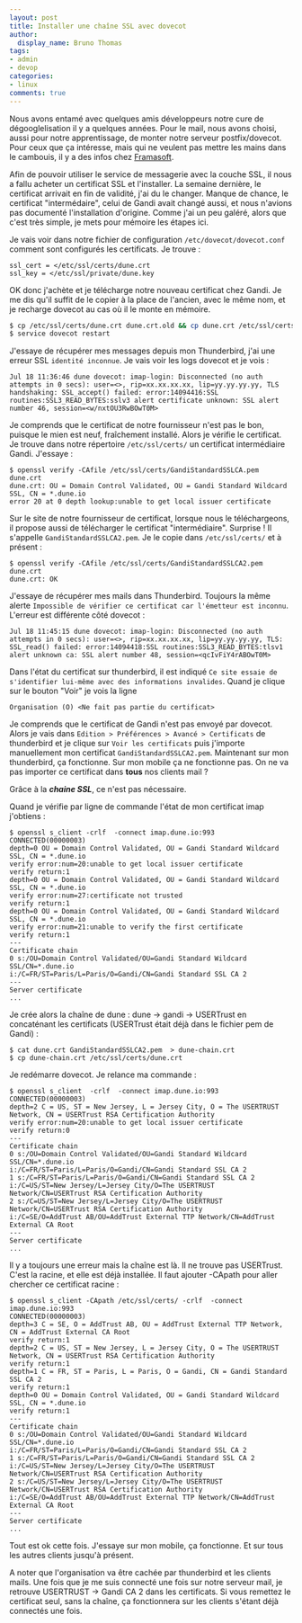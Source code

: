 ```yaml
---
layout: post
title: Installer une chaîne SSL avec dovecot
author:
  display_name: Bruno Thomas
tags:
- admin
- devop
categories:
- linux
comments: true
---
```


Nous avons entamé avec quelques amis développeurs notre cure de dégooglelisation il y a quelques années. Pour le mail, nous avons choisi, aussi pour notre apprentissage, de monter notre serveur postfix/dovecot. Pour ceux que ça intéresse, mais qui ne veulent pas mettre les mains dans le cambouis, il y a des infos chez [Framasoft](https://degooglisons-internet.org/).

Afin de pouvoir utiliser le service de messagerie avec la couche SSL, il nous a fallu acheter un certificat SSL et l'installer. La semaine dernière, le certificat arrivait en fin de validité, j'ai du le changer. Manque de chance, le certificat "intermédaire", celui de Gandi avait changé aussi, et nous n'avions pas documenté l'installation d'origine. Comme j'ai un peu galéré, alors que c'est très simple, je mets pour mémoire les étapes ici.

Je vais voir dans notre fichier de configuration `/etc/dovecot/dovecot.conf` comment sont configurés les certificats. Je trouve :

````
ssl_cert = </etc/ssl/certs/dune.crt
ssl_key = </etc/ssl/private/dune.key
````

OK donc j'achète et je télécharge notre nouveau certificat chez Gandi. Je me dis qu'il suffit de le copier à la place de l'ancien, avec le même nom, et je recharge dovecot au cas où il le monte en mémoire.

````sh
$ cp /etc/ssl/certs/dune.crt dune.crt.old && cp dune.crt /etc/ssl/certs/
$ service dovecot restart
````

J'essaye de récupérer mes messages depuis mon Thunderbird, j'ai une erreur SSL `identité inconnue`. Je vais voir les logs dovecot et je vois :

````
Jul 18 11:36:46 dune dovecot: imap-login: Disconnected (no auth attempts in 0 secs): user=<>, rip=xx.xx.xx.xx, lip=yy.yy.yy.yy, TLS handshaking: SSL_accept() failed: error:14094416:SSL routines:SSL3_READ_BYTES:sslv3 alert certificate unknown: SSL alert number 46, session=<w/nxtOU3RwBOwT0M>
````

Je comprends que le certificat de notre fournisseur n'est pas le bon, puisque le mien est neuf, fraîchement installé. Alors je vérifie le certificat. Je trouve dans notre répertoire `/etc/ssl/certs/` un certificat intermédiaire Gandi. J'essaye :

````
$ openssl verify -CAfile /etc/ssl/certs/GandiStandardSSLCA.pem dune.crt
dune.crt: OU = Domain Control Validated, OU = Gandi Standard Wildcard SSL, CN = *.dune.io
error 20 at 0 depth lookup:unable to get local issuer certificate
````

Sur le site de notre fournisseur de certificat, lorsque nous le téléchargeons, il propose aussi de télécharger le certificat "intermédiaire". Surprise ! Il s'appelle `GandiStandardSSLCA2.pem`. Je le copie dans `/etc/ssl/certs/` et à présent :

````
$ openssl verify -CAfile /etc/ssl/certs/GandiStandardSSLCA2.pem dune.crt
dune.crt: OK
````

J'essaye de récupérer mes mails dans Thunderbird. Toujours la même alerte `Impossible de vérifier ce certificat car l'émetteur est inconnu`. L'erreur est différente côté dovecot :

````
Jul 18 11:45:15 dune dovecot: imap-login: Disconnected (no auth attempts in 0 secs): user=<>, rip=xx.xx.xx.xx, lip=yy.yy.yy.yy, TLS: SSL_read() failed: error:14094418:SSL routines:SSL3_READ_BYTES:tlsv1 alert unknown ca: SSL alert number 48, session=<qcIvFiY4rABOwT0M>
````

Dans l'état du certificat sur thunderbird, il est indiqué `Ce site essaie de s'identifier lui-même avec des informations invalides`. Quand je clique sur le bouton "Voir" je vois la ligne

````
Organisation (O) <Ne fait pas partie du certificat>
````
Je comprends que le certificat de Gandi n'est pas envoyé par dovecot. Alors je vais dans `Edition > Préférences > Avancé > Certificats` de thunderbird et je clique sur `Voir les certificats` puis j'importe manuellement mon certificat `GandiStandardSSLCA2.pem`. Maintenant sur mon thunderbird, ça fonctionne. Sur mon mobile ça ne fonctionne pas. On ne va pas importer ce certificat dans **tous** nos clients mail ?

Grâce à la ***chaine SSL***, ce n'est pas nécessaire.

Quand je vérifie par ligne de commande l'état de mon certificat imap j'obtiens :

````
$ openssl s_client -crlf  -connect imap.dune.io:993
CONNECTED(00000003)
depth=0 OU = Domain Control Validated, OU = Gandi Standard Wildcard SSL, CN = *.dune.io
verify error:num=20:unable to get local issuer certificate
verify return:1
depth=0 OU = Domain Control Validated, OU = Gandi Standard Wildcard SSL, CN = *.dune.io
verify error:num=27:certificate not trusted
verify return:1
depth=0 OU = Domain Control Validated, OU = Gandi Standard Wildcard SSL, CN = *.dune.io
verify error:num=21:unable to verify the first certificate
verify return:1
---
Certificate chain
0 s:/OU=Domain Control Validated/OU=Gandi Standard Wildcard SSL/CN=*.dune.io
i:/C=FR/ST=Paris/L=Paris/O=Gandi/CN=Gandi Standard SSL CA 2
---
Server certificate
...
````

Je crée alors la chaîne de dune : dune -> gandi -> USERTrust en concaténant les certificats (USERTrust était déjà dans le fichier pem de Gandi) :

````
$ cat dune.crt GandiStandardSSLCA2.pem  > dune-chain.crt
$ cp dune-chain.crt /etc/ssl/certs/dune.crt
````

Je redémarre dovecot. Je relance ma commande :

````
$ openssl s_client  -crlf  -connect imap.dune.io:993
CONNECTED(00000003)
depth=2 C = US, ST = New Jersey, L = Jersey City, O = The USERTRUST Network, CN = USERTrust RSA Certification Authority
verify error:num=20:unable to get local issuer certificate
verify return:0
---
Certificate chain
0 s:/OU=Domain Control Validated/OU=Gandi Standard Wildcard SSL/CN=*.dune.io
i:/C=FR/ST=Paris/L=Paris/O=Gandi/CN=Gandi Standard SSL CA 2
1 s:/C=FR/ST=Paris/L=Paris/O=Gandi/CN=Gandi Standard SSL CA 2
i:/C=US/ST=New Jersey/L=Jersey City/O=The USERTRUST Network/CN=USERTrust RSA Certification Authority
2 s:/C=US/ST=New Jersey/L=Jersey City/O=The USERTRUST Network/CN=USERTrust RSA Certification Authority
i:/C=SE/O=AddTrust AB/OU=AddTrust External TTP Network/CN=AddTrust External CA Root
---
Server certificate
...
````

Il y a toujours une erreur mais la chaîne est là. Il ne trouve pas USERTrust. C'est la racine, et elle est déjà installée. Il faut ajouter -CApath pour aller chercher ce certificat racine :

````
$ openssl s_client -CApath /etc/ssl/certs/ -crlf  -connect imap.dune.io:993
CONNECTED(00000003)
depth=3 C = SE, O = AddTrust AB, OU = AddTrust External TTP Network, CN = AddTrust External CA Root
verify return:1
depth=2 C = US, ST = New Jersey, L = Jersey City, O = The USERTRUST Network, CN = USERTrust RSA Certification Authority
verify return:1
depth=1 C = FR, ST = Paris, L = Paris, O = Gandi, CN = Gandi Standard SSL CA 2
verify return:1
depth=0 OU = Domain Control Validated, OU = Gandi Standard Wildcard SSL, CN = *.dune.io
verify return:1
---
Certificate chain
0 s:/OU=Domain Control Validated/OU=Gandi Standard Wildcard SSL/CN=*.dune.io
i:/C=FR/ST=Paris/L=Paris/O=Gandi/CN=Gandi Standard SSL CA 2
1 s:/C=FR/ST=Paris/L=Paris/O=Gandi/CN=Gandi Standard SSL CA 2
i:/C=US/ST=New Jersey/L=Jersey City/O=The USERTRUST Network/CN=USERTrust RSA Certification Authority
2 s:/C=US/ST=New Jersey/L=Jersey City/O=The USERTRUST Network/CN=USERTrust RSA Certification Authority
i:/C=SE/O=AddTrust AB/OU=AddTrust External TTP Network/CN=AddTrust External CA Root
---
Server certificate
...
````

Tout est ok cette fois. J'essaye sur mon mobile, ça fonctionne. Et sur tous les autres clients jusqu'à présent.

A noter que l'organisation va être cachée par thunderbird et les clients mails. Une fois que je me suis connecté une fois sur notre serveur mail, je retrouve USERTRUST -> Gandi CA 2 dans les certificats. Si vous remettez le certificat seul, sans la chaîne, ça fonctionnera sur les clients s'étant déjà connectés une fois.
